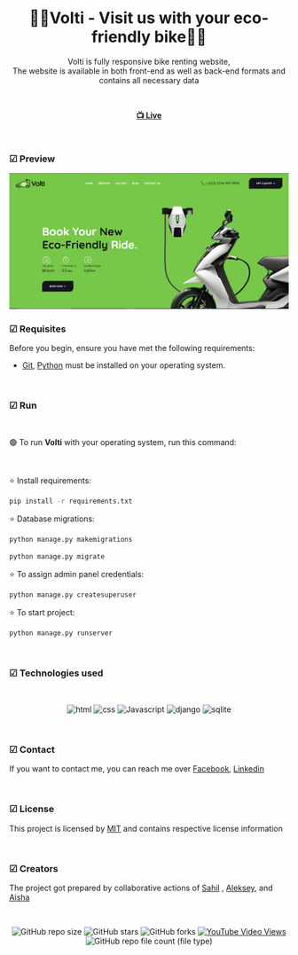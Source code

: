 <div align="center">

  <h1 align="center">🚵‍♀️Volti - Visit us with your eco-friendly bike🚵‍♀️</h1>

Volti is fully responsive bike renting website, <br /> The website is available in both front-end as well as back-end formats and contains all necessary data

<br>

<a href="https://volti-seven.vercel.app/"><strong> 📺 Live</strong></a>

</div>

<br />

### ☑ Preview

![volti](./desktop%20image/desktop.png "volti")

### ☑ Requisites

Before you begin, ensure you have met the following requirements:

- [Git](https://git-scm.com/downloads "Download Git"), [Python](https://www.python.org/downloads/) must be installed on your operating system.

<br>

### ☑ Run

<br>

🟢 To run **Volti** with your operating system, run this command:

<br>

⭐ Install requirements:

```bash
pip install -r requirements.txt
```

⭐ Database migrations:

```bash
python manage.py makemigrations
```

```bash
python manage.py migrate
```

⭐ To assign admin panel credentials:

```bash
python manage.py createsuperuser
```

⭐ To start project:

```bash
python manage.py runserver
```

<br>

### ☑ Technologies used

<br>

<div align="center">

![html](https://img.shields.io/badge/html-yellow?logo=html5)
![css](https://img.shields.io/badge/css-blue?logo=css3)
![Javascript](https://img.shields.io/badge/JavaScript-darkgreen?logo=javascript)
![django](https://img.shields.io/badge/django-green?logo=django)
![sqlite](https://img.shields.io/badge/SQLite3-blue?logo=sqlite)

</div>

<br>

### ☑ Contact

If you want to contact me, you can reach me over [Facebook](https://www.facebook.com/melan.xolik.39?mibextid=ZbWKwL), [Linkedin](https://www.linkedin.com/in/ayshen-mirzayeva-462077167/)

<br>

### ☑ License

This project is licensed by [MIT](https://choosealicense.com/licenses/mit/) and contains respective license information

<br>

### ☑ Creators

The project got prepared by collaborative actions of [Sahil](https://github.com/salahlisahil) , [Aleksey](https://github.com/alexop89056), and [Aisha](https://github.com/ayshenm)

<br>

<div align="center">
  
  ![GitHub repo size](https://img.shields.io/github/repo-size/ayshenm/volti)
  ![GitHub stars](https://img.shields.io/github/stars/ayshenm/volti?style=social)
  ![GitHub forks](https://img.shields.io/github/forks/ayshenm/volti?style=social)
  [![YouTube Video Views](https://img.shields.io/youtube/views/xwXGdpRuSiQ?style=social)](https://youtube.com)
  ![GitHub repo file count (file type)](https://img.shields.io/github/directory-file-count/ayshenm/volti)

</div>
